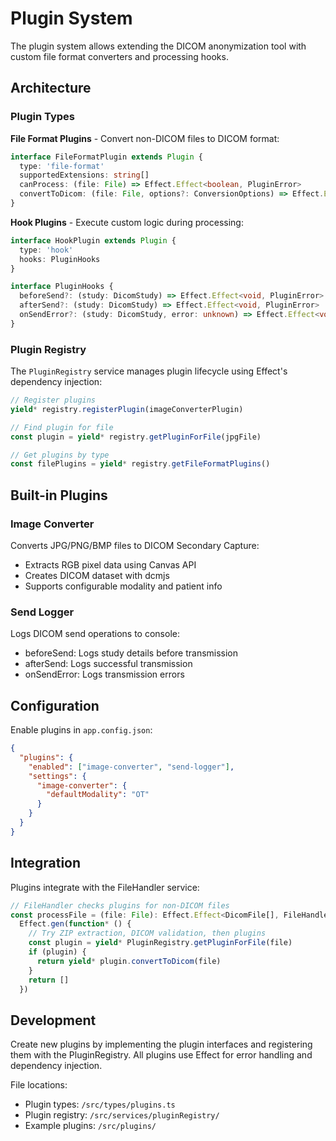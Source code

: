 # Plugin System

The plugin system allows extending the DICOM anonymization tool with custom file format converters and processing hooks.

## Architecture

### Plugin Types

**File Format Plugins** - Convert non-DICOM files to DICOM format:
```typescript
interface FileFormatPlugin extends Plugin {
  type: 'file-format'
  supportedExtensions: string[]
  canProcess: (file: File) => Effect.Effect<boolean, PluginError>
  convertToDicom: (file: File, options?: ConversionOptions) => Effect.Effect<DicomFile[], PluginError>
}
```

**Hook Plugins** - Execute custom logic during processing:
```typescript
interface HookPlugin extends Plugin {
  type: 'hook'
  hooks: PluginHooks
}

interface PluginHooks {
  beforeSend?: (study: DicomStudy) => Effect.Effect<void, PluginError>
  afterSend?: (study: DicomStudy) => Effect.Effect<void, PluginError>
  onSendError?: (study: DicomStudy, error: unknown) => Effect.Effect<void, PluginError>
}
```

### Plugin Registry

The `PluginRegistry` service manages plugin lifecycle using Effect's dependency injection:

```typescript
// Register plugins
yield* registry.registerPlugin(imageConverterPlugin)

// Find plugin for file
const plugin = yield* registry.getPluginForFile(jpgFile)

// Get plugins by type
const filePlugins = yield* registry.getFileFormatPlugins()
```

## Built-in Plugins

### Image Converter
Converts JPG/PNG/BMP files to DICOM Secondary Capture:
- Extracts RGB pixel data using Canvas API
- Creates DICOM dataset with dcmjs
- Supports configurable modality and patient info

### Send Logger
Logs DICOM send operations to console:
- beforeSend: Logs study details before transmission
- afterSend: Logs successful transmission
- onSendError: Logs transmission errors

## Configuration

Enable plugins in `app.config.json`:

```json
{
  "plugins": {
    "enabled": ["image-converter", "send-logger"],
    "settings": {
      "image-converter": {
        "defaultModality": "OT"
      }
    }
  }
}
```

## Integration

Plugins integrate with the FileHandler service:

```typescript
// FileHandler checks plugins for non-DICOM files
const processFile = (file: File): Effect.Effect<DicomFile[], FileHandlerErrorType, PluginRegistry> =>
  Effect.gen(function* () {
    // Try ZIP extraction, DICOM validation, then plugins
    const plugin = yield* PluginRegistry.getPluginForFile(file)
    if (plugin) {
      return yield* plugin.convertToDicom(file)
    }
    return []
  })
```

## Development

Create new plugins by implementing the plugin interfaces and registering them with the PluginRegistry. All plugins use Effect for error handling and dependency injection.

File locations:
- Plugin types: `/src/types/plugins.ts`
- Plugin registry: `/src/services/pluginRegistry/`
- Example plugins: `/src/plugins/`